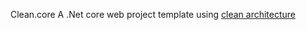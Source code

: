 Clean.core
A .Net core web project template using [clean architecture](https://blog.cleancoder.com/uncle-bob/2012/08/13/the-clean-architecture.html)
